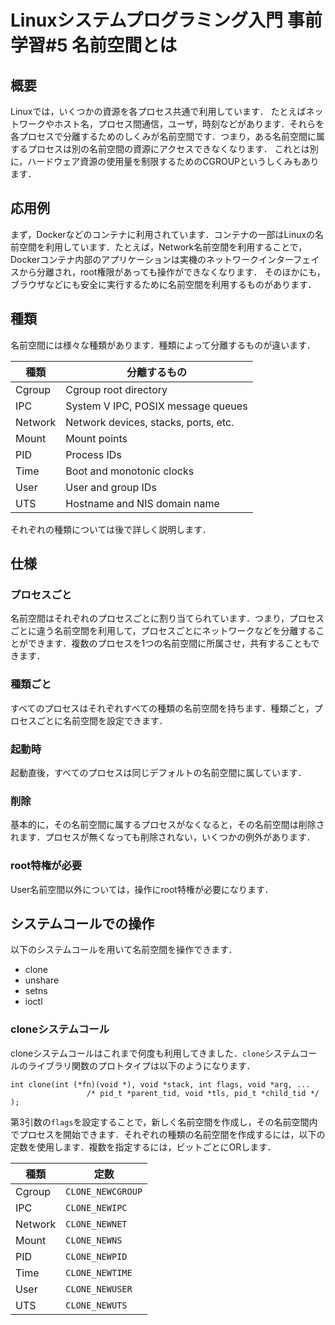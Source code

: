 # Linuxシステムプログラミング入門 事前学習#5 名前空間とは
## 概要
Linuxでは，いくつかの資源を各プロセス共通で利用しています．
たとえばネットワークやホスト名，プロセス間通信，ユーザ，時刻などがあります．それらを各プロセスで分離するためのしくみが名前空間です．つまり，ある名前空間に属するプロセスは別の名前空間の資源にアクセスできなくなります．
これとは別に，ハードウェア資源の使用量を制限するためのCGROUPというしくみもあります．
## 応用例
まず，Dockerなどのコンテナに利用されています．コンテナの一部はLinuxの名前空間を利用しています．たとえば，Network名前空間を利用することで，Dockerコンテナ内部のアプリケーションは実機のネットワークインターフェイスから分離され，root権限があっても操作ができなくなります．
そのほかにも，ブラウザなどにも安全に実行するために名前空間を利用するものがあります．
## 種類
名前空間には様々な種類があります．種類によって分離するものが違います．

|種類|分離するもの|
|---|---|
|Cgroup|Cgroup root directory|
|IPC|System V IPC, POSIX message queues|
|Network|Network devices, stacks, ports, etc.|
|Mount|Mount points|
|PID|Process IDs|
|Time|Boot and monotonic clocks|
|User|User and group IDs|
|UTS|Hostname and NIS domain name|

それぞれの種類については後で詳しく説明します．

## 仕様
### プロセスごと
名前空間はそれぞれのプロセスごとに割り当てられています．つまり，プロセスごとに違う名前空間を利用して，プロセスごとにネットワークなどを分離することができます．複数のプロセスを1つの名前空間に所属させ，共有することもできます．
### 種類ごと
すべてのプロセスはそれぞれすべての種類の名前空間を持ちます．種類ごと，プロセスごとに名前空間を設定できます．
### 起動時
起動直後，すべてのプロセスは同じデフォルトの名前空間に属しています．
### 削除
基本的に，その名前空間に属するプロセスがなくなると，その名前空間は削除されます．プロセスが無くなっても削除されない，いくつかの例外があります．
### root特権が必要
User名前空間以外については，操作にroot特権が必要になります．
## システムコールでの操作
以下のシステムコールを用いて名前空間を操作できます．
* clone
* unshare
* setns
* ioctl
### cloneシステムコール
cloneシステムコールはこれまで何度も利用してきました．`clone`システムコールのライブラリ関数のプロトタイプは以下のようになります．
```
int clone(int (*fn)(void *), void *stack, int flags, void *arg, ...
                 /* pid_t *parent_tid, void *tls, pid_t *child_tid */ );
```
第3引数の`flags`を設定することで，新しく名前空間を作成し，その名前空間内でプロセスを開始できます．それぞれの種類の名前空間を作成するには，以下の定数を使用します．複数を指定するには，ビットごとにORします．

|種類|定数|
|---|---|
|Cgroup|`CLONE_NEWCGROUP`|
|IPC|`CLONE_NEWIPC`|
|Network|`CLONE_NEWNET`|
|Mount|`CLONE_NEWNS`|
|PID|`CLONE_NEWPID`|
|Time|`CLONE_NEWTIME`|
|User|`CLONE_NEWUSER`|
|UTS|`CLONE_NEWUTS`|
